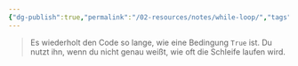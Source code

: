 ```yaml
---
{"dg-publish":true,"permalink":"/02-resources/notes/while-loop/","tags":["code"],"noteIcon":"","updated":"2024-09-23T13:07:18.000+02:00"}
---
```


>Es wiederholt den Code so lange, wie eine Bedingung `True` ist. 
>Du nutzt ihn, wenn du nicht genau weißt, wie oft die Schleife laufen wird.